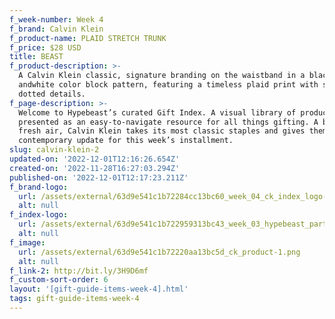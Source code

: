 ```yaml
---
f_week-number: Week 4
f_brand: Calvin Klein
f_product-name: PLAID STRETCH TRUNK
f_price: $28 USD
title: BEAST
f_product-description: >-
  A Calvin Klein classic, signature branding on the waistband in a black
  andwhite color block pattern, featuring a timeless plaid print with subtle
  dotted details.
f_page-description: >-
  Welcome to Hypebeast’s curated Gift Index. A visual library of products is
  presented as an easy-to-navigate resource for all things gifting. A breath of
  fresh air, Calvin Klein takes its most classic staples and gives them a
  contemporary update for this week’s installment.
slug: calvin-klein-2
updated-on: '2022-12-01T12:16:26.654Z'
created-on: '2022-11-28T16:27:03.294Z'
published-on: '2022-12-01T12:17:23.211Z'
f_brand-logo:
  url: /assets/external/63d9e541c1b72284cc13bc60_week_04_ck_index_logo-white.png
  alt: null
f_index-logo:
  url: /assets/external/63d9e541c1b722959313bc43_week_03_hypebeast_partner_logo.svg
  alt: null
f_image:
  url: /assets/external/63d9e541c1b72220aa13bc5d_ck_product-1.png
  alt: null
f_link-2: http://bit.ly/3H9D6mf
f_custom-sort-order: 6
layout: '[gift-guide-items-week-4].html'
tags: gift-guide-items-week-4
---
```



